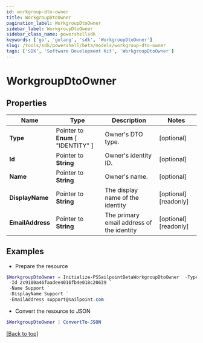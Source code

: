 ```yaml
---
id: workgroup-dto-owner
title: WorkgroupDtoOwner
pagination_label: WorkgroupDtoOwner
sidebar_label: WorkgroupDtoOwner
sidebar_class_name: powershellsdk
keywords: ['go', 'golang', 'sdk', 'WorkgroupDtoOwner'] 
slug: /tools/sdk/powershell/beta/models/workgroup-dto-owner
tags: ['SDK', 'Software Development Kit', 'WorkgroupDtoOwner']
---
```



# WorkgroupDtoOwner

## Properties

Name | Type | Description | Notes
------------ | ------------- | ------------- | -------------
**Type** |  Pointer to  **Enum** [  "IDENTITY" ] | Owner&#39;s DTO type. | [optional] 
**Id** |  Pointer to **String** | Owner&#39;s identity ID. | [optional] 
**Name** |  Pointer to **String** | Owner&#39;s name. | [optional] 
**DisplayName** |  Pointer to **String** | The display name of the identity | [optional] [readonly] 
**EmailAddress** |  Pointer to **String** | The primary email address of the identity | [optional] [readonly] 

## Examples

- Prepare the resource
```powershell
$WorkgroupDtoOwner = Initialize-PSSailpointBetaWorkgroupDtoOwner  -Type IDENTITY `
 -Id 2c9180a46faadee4016fb4e018c20639 `
 -Name Support `
 -DisplayName Support `
 -EmailAddress support@sailpoint.com
```

- Convert the resource to JSON
```powershell
$WorkgroupDtoOwner | ConvertTo-JSON
```


[[Back to top]](#) 

